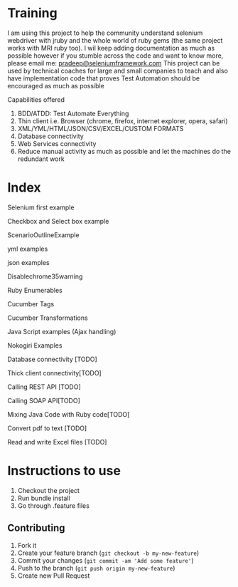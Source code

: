 Training
========

I am using this project to help the community understand selenium webdriver with jruby
and the whole world of ruby gems (the same project works with MRI ruby too). I wil keep adding documentation as much as possible
however if you stumble across the code and want to know more, please email me: pradeep@seleniumframework.com
This project can be used by technical coaches for large and small companies to teach and also have
implementation code that proves Test Automation should be encouraged as much as possible


Capabilities offered

1) BDD/ATDD: Test Automate Everything
2) Thin client i.e. Browser (chrome, firefox, internet explorer, opera, safari)
3) XML/YML/HTML/JSON/CSV/EXCEL/CUSTOM FORMATS
4) Database connectivity
5) Web Services connectivity
6) Reduce manual activity as much as possible and let the machines do the redundant work

Index
===============
Selenium first example

Checkbox and Select box example

ScenarioOutlineExample

yml examples

json examples

Disablechrome35warning

Ruby Enumerables

Cucumber Tags

Cucumber Transformations

Java Script examples (Ajax handling)

Nokogiri Examples

Database connectivity [TODO]

Thick client connectivity[TODO]

Calling REST API [TODO]

Calling SOAP API[TODO]

Mixing Java Code with Ruby code[TODO]

Convert pdf to text [TODO]

Read and write Excel files [TODO]


Instructions to use
=====================

1) Checkout the project
2) Run bundle install
3) Go through .feature files


## Contributing

1. Fork it
2. Create your feature branch (`git checkout -b my-new-feature`)
3. Commit your changes (`git commit -am 'Add some feature'`)
4. Push to the branch (`git push origin my-new-feature`)
5. Create new Pull Request